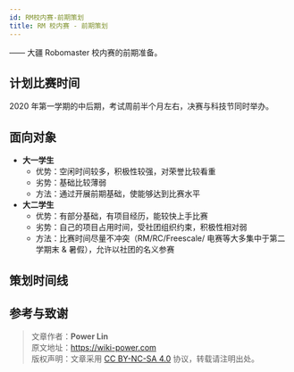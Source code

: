 ```yaml
---
id: RM校内赛-前期策划
title: RM 校内赛 - 前期策划
---
```


—— 大疆 Robomaster 校内赛的前期准备。

## 计划比赛时间

2020 年第一学期的中后期，考试周前半个月左右，决赛与科技节同时举办。

## 面向对象

- **大一学生**
    - 优势：空闲时间较多，积极性较强，对荣誉比较看重
    - 劣势：基础比较薄弱
    - 方法：通过开展前期基础，使能够达到比赛水平
- **大二学生**
    - 优势：有部分基础，有项目经历，能较快上手比赛
    - 劣势：自己的项目占用时间，受社团组织约束，积极性相对弱
    - 方法：比赛时间尽量不冲突（RM/RC/Freescale/ 电赛等大多集中于第二学期末 & 暑假），允许以社团的名义参赛

## 策划时间线

## 参考与致谢




> 文章作者：**Power Lin**  
> 原文地址：<https://wiki-power.com>  
> 版权声明：文章采用 [CC BY-NC-SA 4.0](https://creativecommons.org/licenses/by/4.0/deed.zh) 协议，转载请注明出处。
